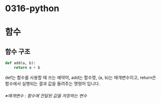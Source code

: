 # 0316-python
# 함수
## 함수 구조
```python
def add(a, b): 
    return a + b 
```
def는 함수를 사용할 때 쓰는 예약어, add는 함수명, (a, b)는 매개변수이고, return은 함수에서 실행되는 결과 값을 돌려주는 명령어 입니다.
###### ※매개변수 : 함수에 전달된 값을 저장하는 변수
